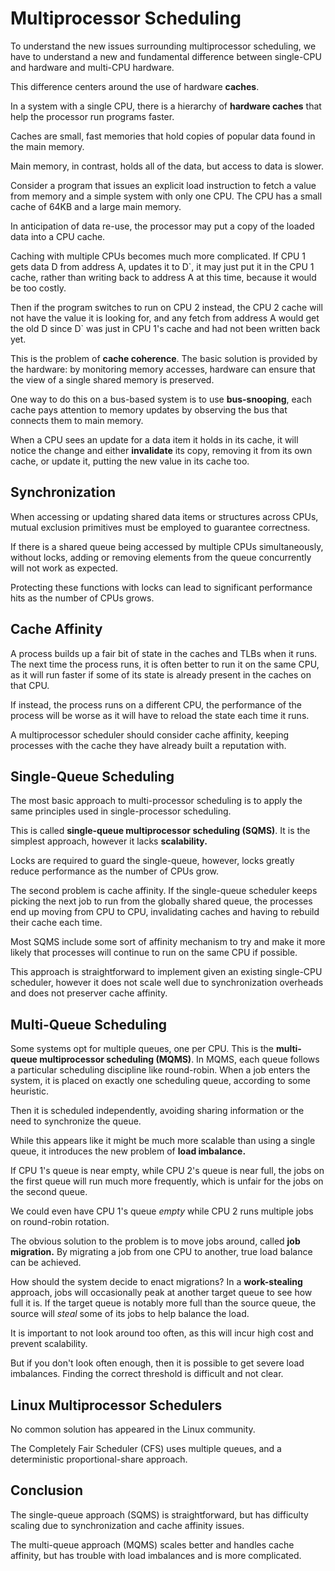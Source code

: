 # Multiprocessor Scheduling
To understand the new issues surrounding multiprocessor scheduling, we have to understand a new and fundamental difference between single-CPU and hardware and multi-CPU hardware.

This difference centers around the use of hardware **caches**.

In a system with a single CPU, there is a hierarchy of **hardware caches** that help the processor run programs faster.

Caches are small, fast memories that hold copies of popular data found in the main memory.

Main memory, in contrast, holds all of the data, but access to data is slower.

Consider a program that issues an explicit load instruction to fetch a value from memory and a simple system with only one CPU. The CPU has a small cache of 64KB and a large main memory.

In anticipation of data re-use, the processor may put a copy of the loaded data into a CPU cache.

Caching with multiple CPUs becomes much more complicated. If CPU 1 gets data D from address A, updates it to D`, it may just put it in the CPU 1 cache, rather than writing back to address A at this time, because it would be too costly.

Then if the program switches to run on CPU 2 instead, the CPU 2 cache will not have the value it is looking for, and any fetch from address A would get the old D since D` was just in CPU 1's cache and had not been written back yet.

This is the problem of **cache coherence**. The basic solution is provided by the hardware: by monitoring memory accesses, hardware can ensure that the view of a single shared memory is preserved.

One way to do this on a bus-based system is to use **bus-snooping**, each cache pays attention to memory updates by observing the bus that connects them to main memory.

When a CPU sees an update for a data item it holds in its cache, it will notice the change and either **invalidate** its copy, removing it from its own cache, or update it, putting the new value in its cache too.

## Synchronization
When accessing or updating shared data items or structures across CPUs, mutual exclusion primitives must be employed to guarantee correctness.

If there is a shared queue being accessed by multiple CPUs simultaneously, without locks, adding or removing elements from the queue concurrently will not work as expected.

Protecting these functions with locks can lead to significant performance hits as the number of CPUs grows.

## Cache Affinity
A process builds up a fair bit of state in the caches and TLBs when it runs. The next time the process runs, it is often better to run it on the same CPU, as it will run faster if some of its state is already present in the caches on that CPU.

If instead, the process runs on a different CPU, the performance of the process will be worse as it will have to reload the state each time it runs.

A multiprocessor scheduler should consider cache affinity, keeping processes with the cache they have already built a reputation with.

## Single-Queue Scheduling
The most basic approach to multi-processor scheduling is to apply the same principles used in single-processor scheduling.

This is called **single-queue multiprocessor scheduling (SQMS)**. It is the simplest approach, however it lacks **scalability.**

Locks are required to guard the single-queue, however, locks greatly reduce performance as the number of CPUs grow.

The second problem is cache affinity. If the single-queue scheduler keeps picking the next job to run from the globally shared queue, the processes end up moving from CPU to CPU, invalidating caches and having to rebuild their cache each time.

Most SQMS include some sort of affinity mechanism to try and make it more likely that processes will continue to run on the same CPU if possible.

This approach is straightforward to implement given an existing single-CPU scheduler, however it does not scale well due to synchronization overheads and does not preserver cache affinity.

## Multi-Queue Scheduling
Some systems opt for multiple queues, one per CPU. This is the **multi-queue multiprocessor scheduling (MQMS)**. In MQMS, each queue follows a particular scheduling discipline like round-robin. When a job enters the system, it is placed on exactly one scheduling queue, according to some heuristic.

Then it is scheduled independently, avoiding sharing information or the need to synchronize the queue.

While this appears like it might be much more scalable than using a single queue, it introduces the new problem of **load imbalance.**

If CPU 1's queue is near empty, while CPU 2's queue is near full, the jobs on the first queue will run much more frequently, which is unfair for the jobs on the second queue.

We could even have CPU 1's queue *empty* while CPU 2 runs multiple jobs on round-robin rotation.

The obvious solution to the problem is to move jobs around, called **job migration.** By migrating a job from one CPU to another, true load balance can be achieved.

How should the system decide to enact migrations? In a **work-stealing** approach, jobs will occasionally peak at another target queue to see how full it is. If the target queue is notably more full than the source queue, the source will *steal* some of its jobs to help balance the load.

It is important to not look around too often, as this will incur high cost and prevent scalability.

But if you don't look often enough, then it is possible to get severe load imbalances. Finding the correct threshold is difficult and not clear.

## Linux Multiprocessor Schedulers
No common solution has appeared in the Linux community.

The Completely Fair Scheduler (CFS) uses multiple queues, and a deterministic proportional-share approach.

## Conclusion
The single-queue approach (SQMS) is straightforward, but has difficulty scaling due to synchronization and cache affinity issues.

The multi-queue approach (MQMS) scales better and handles cache affinity, but has trouble with load imbalances and is more complicated.





